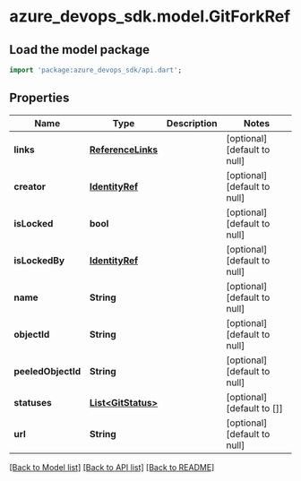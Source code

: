 # azure_devops_sdk.model.GitForkRef

## Load the model package
```dart
import 'package:azure_devops_sdk/api.dart';
```

## Properties
Name | Type | Description | Notes
------------ | ------------- | ------------- | -------------
**links** | [**ReferenceLinks**](ReferenceLinks.md) |  | [optional] [default to null]
**creator** | [**IdentityRef**](IdentityRef.md) |  | [optional] [default to null]
**isLocked** | **bool** |  | [optional] [default to null]
**isLockedBy** | [**IdentityRef**](IdentityRef.md) |  | [optional] [default to null]
**name** | **String** |  | [optional] [default to null]
**objectId** | **String** |  | [optional] [default to null]
**peeledObjectId** | **String** |  | [optional] [default to null]
**statuses** | [**List&lt;GitStatus&gt;**](GitStatus.md) |  | [optional] [default to []]
**url** | **String** |  | [optional] [default to null]

[[Back to Model list]](../README.md#documentation-for-models) [[Back to API list]](../README.md#documentation-for-api-endpoints) [[Back to README]](../README.md)


